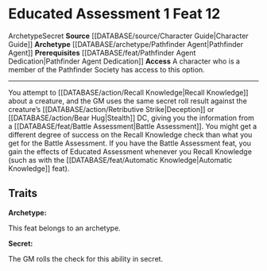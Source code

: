 ﻿---
actions: '[one-action]'
feat: Educated Assessment
id: '1129'
level: '12'
name: Educated Assessment
prerequisite: '[[DATABASE/feat/Pathfinder Agent Dedication|Pathfinder Agent Dedication]]'
rarity: Common
source: '[[DATABASE/source/Character Guide|Character Guide]]'
trait:
- '[[DATABASE/trait/Archetype|Archetype]]'
- '[[DATABASE/trait/Secret|Secret]]'
type: Feat

---
# Educated Assessment <span class="action-icon">1</span> <span class="item-type">Feat 12</span>

<span class="item-trait">Archetype</span><span class="item-trait">Secret</span>
**Source** [[DATABASE/source/Character Guide|Character Guide]] 
**Archetype** [[DATABASE/archetype/Pathfinder Agent|Pathfinder Agent]]
**Prerequisites** [[DATABASE/feat/Pathfinder Agent Dedication|Pathfinder Agent Dedication]]
**Access** A character who is a member of the Pathfinder Society has access to this option.

---
You attempt to [[DATABASE/action/Recall Knowledge|Recall Knowledge]] about a creature, and the GM uses the same secret roll result against the creature’s [[DATABASE/action/Retributive Strike|Deception]] or [[DATABASE/action/Bear Hug|Stealth]] DC, giving you the information from a [[DATABASE/feat/Battle Assessment|Battle Assessment]]. You might get a different degree of success on the Recall Knowledge check than what you get for the Battle Assessment. If you have the Battle Assessment feat, you gain the effects of Educated Assessment whenever you Recall Knowledge (such as with the [[DATABASE/feat/Automatic Knowledge|Automatic Knowledge]] feat).

## Traits

**Archetype:**

This feat belongs to an archetype.

**Secret:**

The GM rolls the check for this ability in secret.